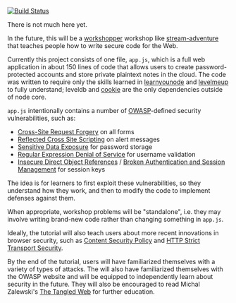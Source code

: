 [![Build Status](https://travis-ci.org/toolness/security-adventure.png)](https://travis-ci.org/toolness/security-adventure)

There is not much here yet.

In the future, this will be a [workshopper][] workshop like
[stream-adventure][] that teaches people how to write secure code for the Web.

Currently this project consists of one file, `app.js`, which is a full
web application in about 150 lines of code that allows users to create
password-protected accounts and store private plaintext notes in the cloud.
The code was written to require only the skills learned in
[learnyounode][] and [levelmeup][] to fully understand; leveldb
and [cookie][] are the only dependencies outside of node core.

`app.js` intentionally contains a number of [OWASP][]-defined security
vulnerabilities, such as:

* [Cross-Site Request Forgery][csrf] on all forms
* [Reflected Cross Site Scripting][reflected] on alert messages
* [Sensitive Data Exposure][sde] for password storage
* [Regular Expression Denial of Service][redos] for username validation
* [Insecure Direct Object References][idor] /
  [Broken Authentication and Session Management][brokenauth] for session keys

The idea is for learners to first exploit these vulnerabilities, so they
understand how they work, and then to modify the code to implement
defenses against them.

When appropriate, workshop problems will be "standalone", i.e. they may
involve writing brand-new code rather than changing something in `app.js`.

Ideally, the tutorial will also teach users about more recent innovations in 
browser security, such as [Content Security Policy][csp] and
[HTTP Strict Transport Security][hsts].

By the end of the tutorial, users will have familiarized themselves with a
variety of types of attacks. The will also have familiarized themselves with
the OWASP website and will be equipped to independently learn about security
in the future. They will also be encouraged to read Michal Zalewski's
[The Tangled Web][tangled] for further education.

  [workshopper]: https://github.com/rvagg/workshopper
  [stream-adventure]: https://github.com/substack/stream-adventure
  [learnyounode]: https://github.com/rvagg/learnyounode
  [levelmeup]: https://github.com/rvagg/levelmeup
  [OWASP]: https://www.owasp.org/
  [csrf]: https://www.owasp.org/index.php/Cross-Site_Request_Forgery_%28CSRF%29
  [reflected]: https://www.owasp.org/index.php/Testing_for_Reflected_Cross_site_scripting_%28OWASP-DV-001%29
  [sde]: https://www.owasp.org/index.php/Top_10_2013-A6-Sensitive_Data_Exposure
  [idor]: https://www.owasp.org/index.php/Top_10_2013-A4-Insecure_Direct_Object_References
  [brokenauth]: https://www.owasp.org/index.php/Top_10_2013-A2-Broken_Authentication_and_Session_Management
  [cookie]: https://github.com/shtylman/node-cookie
  [csp]: https://developer.mozilla.org/en-US/docs/Security/CSP/Introducing_Content_Security_Policy
  [hsts]: https://developer.mozilla.org/en-US/docs/Security/HTTP_Strict_Transport_Security
  [tangled]: http://lcamtuf.coredump.cx/tangled/
  [redos]: https://www.owasp.org/index.php/Regular_expression_Denial_of_Service_-_ReDoS
